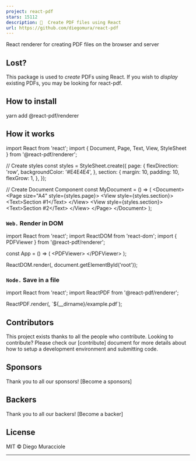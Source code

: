 ```yaml
---
project: react-pdf
stars: 15112
description: 📄  Create PDF files using React
url: https://github.com/diegomura/react-pdf
---
```


React renderer for creating PDF files on the browser and server

Lost?
-----

This package is used to _create_ PDFs using React. If you wish to _display_ existing PDFs, you may be looking for react-pdf.

How to install
--------------

yarn add @react-pdf/renderer

How it works
------------

import React from 'react';
import { Document, Page, Text, View, StyleSheet } from '@react-pdf/renderer';

// Create styles
const styles \= StyleSheet.create({
  page: {
    flexDirection: 'row',
    backgroundColor: '#E4E4E4',
  },
  section: {
    margin: 10,
    padding: 10,
    flexGrow: 1,
  },
});

// Create Document Component
const MyDocument \= () \=> (
  <Document\>
    <Page size\="A4" style\={styles.page}\>
      <View style\={styles.section}\>
        <Text\>Section #1</Text\>
      </View\>
      <View style\={styles.section}\>
        <Text\>Section #2</Text\>
      </View\>
    </Page\>
  </Document\>
);

### `Web.` Render in DOM

import React from 'react';
import ReactDOM from 'react-dom';
import { PDFViewer } from '@react-pdf/renderer';

const App \= () \=> (
  <PDFViewer\>
    <MyDocument />
  </PDFViewer\>
);

ReactDOM.render(<App />, document.getElementById('root'));

### `Node.` Save in a file

import React from 'react';
import ReactPDF from '@react-pdf/renderer';

ReactPDF.render(<MyDocument />, \`${\_\_dirname}/example.pdf\`);

Contributors
------------

This project exists thanks to all the people who contribute. Looking to contribute? Please check our \[contribute\] document for more details about how to setup a development environment and submitting code.

Sponsors
--------

Thank you to all our sponsors! \[Become a sponsors\]

Backers
-------

Thank you to all our backers! \[Become a backer\]

License
-------

MIT © Diego Muracciole

* * *
